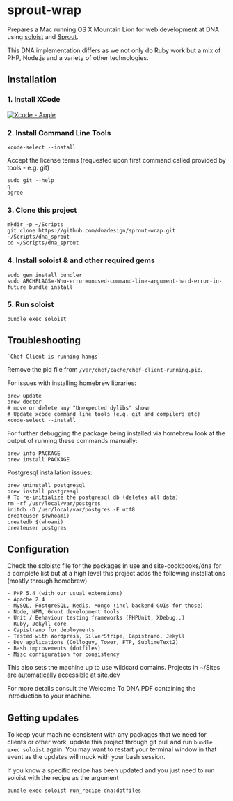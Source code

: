 # sprout-wrap

Prepares a Mac running OS X Mountain Lion for web development at DNA using [soloist](https://github.com/mkocher/soloist) and [Sprout](https://github.com/pivotal-sprout/sprout).

This DNA implementation differs as we not only do Ruby work but a mix of PHP,
Node.js and a variety of other technologies.

## Installation

### 1. Install XCode

[![Xcode - Apple](http://r.mzstatic.com/images/web/linkmaker/badge_macappstore-lrg.gif)](https://itunes.apple.com/us/app/xcode/id497799835?mt=12&uo=4)

### 2. Install Command Line Tools

	xcode-select --install

Accept the license terms (requested upon first command called provided by tools - e.g. git)

	sudo git --help
	q
	agree

### 3. Clone this project

    mkdir -p ~/Scripts
    git clone https://github.com/dnadesign/sprout-wrap.git ~/Scripts/dna_sprout
    cd ~/Scripts/dna_sprout

### 4. Install soloist & and other required gems

    sudo gem install bundler
    sudo ARCHFLAGS=-Wno-error=unused-command-line-argument-hard-error-in-future bundle install

### 5. Run soloist

    bundle exec soloist

## Troubleshooting

	`Chef Client is running hangs`

Remove the pid file from `/var/chef/cache/chef-client-running.pid`.

For issues with installing homebrew libraries:

	brew update
	brew doctor
	# move or delete any "Unexpected dylibs" shown
	# Update xcode command line tools (e.g. git and compilers etc)
	xcode-select --install

For further debugging the package being installed via homebrew look at the output of running these commands manually:

	brew info PACKAGE
	brew install PACKAGE

Postgresql installation issues:

	brew uninstall postgresql
	brew install postgresql
	# To re-initialize the postgresql db (deletes all data)
	rm -rf /usr/local/var/postgres
	initdb -D /usr/local/var/postgres -E utf8
	createuser $(whoami)
	createdb $(whoami)
	createuser postgres

## Configuration

Check the soloistc file for the packages in use and site-cookbooks/dna for a
complete list but at a high level this project adds the following installations
(mostly through homebrew)

	- PHP 5.4 (with our usual extensions)
	- Apache 2.4
	- MySQL, PostgreSQL, Redis, Mongo (incl backend GUIs for those)
	- Node, NPM, Grunt development tools
	- Unit / Behaviour testing frameworks (PHPUnit, XDebug..)
	- Ruby, Jekyll core
	- Capistrano for deployments
	- Tested with Wordpress, SilverStripe, Capistrano, Jekyll
	- Dev applications (Colloquy, Tower, FTP, SublimeText2)
	- Bash improvements (dotfiles)
	- Misc configuration for consistency

This also sets the machine up to use wildcard domains. Projects in ~/Sites are
automatically accessible at site.dev

For more details consult the Welcome To DNA PDF containing the introduction to
your machine.

## Getting updates

To keep your machine consistent with any packages that we need for clients or
other work, update this project through git pull and run `bundle exec soloist`
again. You may want to restart your terminal window in that event as the
updates will muck with your bash session.

If you know a specific recipe has been updated and you just need to run soloist
with the recipe as the argument

	bundle exec soloist run_recipe dna:dotfiles

